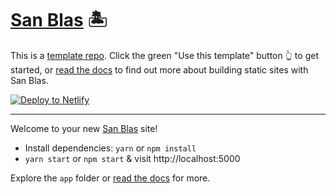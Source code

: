 # [San Blas](https://sanblas.netlify.com/) 🏝

This is a [template repo](https://github.blog/2019-06-06-generate-new-repositories-with-repository-templates/). Click the green "Use this template" button 👆 to get started, or [read the docs](https://sanblas.netlify.com/) to find out more about building static sites with San Blas.

[![Deploy to Netlify](https://www.netlify.com/img/deploy/button.svg)](https://app.netlify.com/start/deploy?repository=https://github.com/bensmithett/sanblas)

---

Welcome to your new [San Blas](https://sanblas.netlify.com/) site!

- Install dependencies: `yarn` or `npm install`
- `yarn start` or `npm start` & visit http://localhost:5000

Explore the `app` folder or [read the docs](https://sanblas.netlify.com/) for more.
